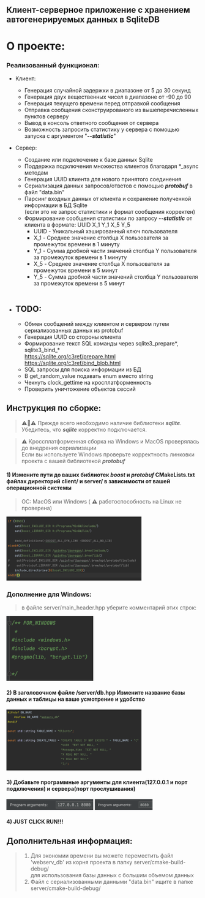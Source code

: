 ## Клиент-серверное приложение с хранением автогенерируемых данных в SqliteDB

# О проекте:

### Реализованный функционал:
- Клиент:
    - Генерация случайной задержки в диапазоне от 5 до 30 секунд
    - Генерация двух вещественных чисел в диапазоне от -90 до 90
    - Генерация текущего времени перед отправкой сообщения
    - Отправка сообщения сконструированого из вышеперечисленных пунктов серверу
    - Вывод в консоль ответного сообщения от сервера
    - Возможность запросить статистику у сервера с помощью запуска с аргументом "***--statistic***"
- Сервер:
    - Создание или подключение к базе данных Sqlite
    - Поддержка подключения множества клиентов благодаря *_async методам
    - Генерация UUID клиента для нового принятого соединения
    - Сериализация данных запросов/ответов c помощью ***protobuf*** в файл "data.bin"
    - Парсинг входных данных от клиента и сохранение полученной информации в БД Sqlite <br/> (если это не запрос статистики и формат сообщения корректен)
    - Формирование сообщения статистики по запросу ***--statistic*** от клиента в формате: UUID X_1 Y_1 X_5 Y_5
      <ul>
          <li>UUID - Уникальный хэшированный ключ пользователя</li>
          <li>X_1 - Среднее значение столбца X пользователя за промежуток времени в 1 минуту </li>
          <li>Y_1 - Сумма дробной части значений столбца Y пользователя за промежуток времени в 1 минуту</li>
          <li>X_5 - Среднее значение столбца X пользователя за промежуток времени в 5 минут </li>
          <li>Y_5 - Сумма дробной части значений столбца Y пользователя за промежуток времени в 5 минут</li>
      </ul>
    
    <br/>

- ## TODO:
    
   - Обмен сообщений между клиентом и сервером путем сериализованных данных из protobuf
   - Генерация UUID со стороны клиента
   - Формирование текст SQL команды через sqlite3_prepare*, sqlite3_bind_* </br>
     https://sqlite.org/c3ref/prepare.html </br>
     https://sqlite.org/c3ref/bind_blob.html
   - SQL запросы для поиска информации из БД
   - В get_random_value подавать enum вместо string
   - Чекнуть clock_gettime на кросплатформенность
   - Проверить уничтожение объектов сессий
    
## Инструкция по сборке:

> ⚠️🚧⚠️ Прежде всего необходимо наличие библиотеки ***sqlite***. <br/>
> Убедитесь, что ***sqlite*** корректно подключается. 

> ⚠️ Кроссплатформенная сборка на Windows и MacOS проверялась до внедрения сериализации <br/>
> Если вы используете Windows проверьте корректность линковки проекта с вашей библиотекой ***protobuf***

#### 1) Измените пути до ваших библиотек ***boost*** и ***protobuf*** CMakeLists.txt файлах директорий client/ и server/ в зависимости от вашей операционной системы 
> ОС: MacOS или Windows ( ⚠️ работоспособность на Linux не проверена)

<img src="./markdown_imgs/cmake.png" width=70% height=70%/>

[//]: # (![CMAKE]&#40;./markdown_imgs/cmake.png&#41;)

### Дополнение для Windows:
>в файле server/main_header.hpp уберите комментарий этих строк:

<img src="./markdown_imgs/win_help.png" width=45% height=45%/>

[//]: # (![WIN]&#40;./markdown_imgs/win_help.png&#41;)

#### 2) В заголовочном файле /server/db.hpp Измените название базы данных и таблицы на ваше усмотрение и удобство

<img src="./markdown_imgs/db_img.png" width=70% height=70%/>

[//]: # (![DB_CNF]&#40;./markdown_imgs/db_img.png&#41;)

#### 3) Добавьте программные аргументы для клиента(127.0.0.1 и порт подключения) и сервера(порт прослушивания)

<p>
    <img src="./markdown_imgs/arg_1.png" width=45% height=45%/>
    <img src="./markdown_imgs/arg_0.png" width=30% height=40%/>
</p>

[//]: # (![ARG_0]&#40;./markdown_imgs/arg_1.png&#41; )

[//]: # ()
[//]: # (![ARG_1]&#40;./markdown_imgs/arg_0.png&#41;)

#### 4) JUST CLICK RUN!!!

## Дополнительная информация:
> 1) Для экономии времени вы можете переместить файл 'webserv_db' из корня проекта в папку server/cmake-build-debug/ <br/> 
> для использования базы данных с большим объемом данных
> 2) Файл с сериализованными данными "data.bin" ищите в папке server/cmake-build-debug/